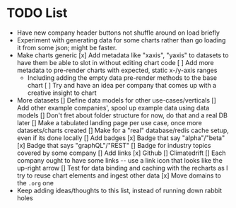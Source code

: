 
# TODO List

* Have new company header buttons not shuffle around on load briefly
* Experiment with generating data for some charts rather than go loading it from some json; might be faster.
* Make charts generic
  [x] Add metadata like "xaxis", "yaxis" to datasets to have them be able to slot in without editing chart code
  [ ] Add more metadata to pre-render charts with expected, static x-/y-axis ranges
  * Including adding the empty data pre-render methods to the base chart
  [ ] Try and have an idea per company that comes up with a creative insight to chart
* More datasets
  [] Define data models for other use-cases/verticals
  [] Add other example companies', spool up example data using data models
  [] Don't fret about folder structure for now, do that and a real DB later
[] Make a tabulated landing page per use case, once more datasets/charts created
[] Make for a "real" database/redis cache setup, even if its done locally
[] Add badges
  [x] Badge that say "alpha"/"beta"
  [x] Badge that says "graphQL"/"REST"
  [] Badge for industry topics covered by some company
[] Add links
  [x] Github
  [] Climatedrift
  [] Each company ought to have some links -- use a link icon that looks like the up-right arrow
[] Test for data binding and caching with the recharts as I try to reuse chart elements and ingest other data
[x] Move domains to the `.org` one
* Keep adding ideas/thoughts to this list, instead of running down rabbit holes
